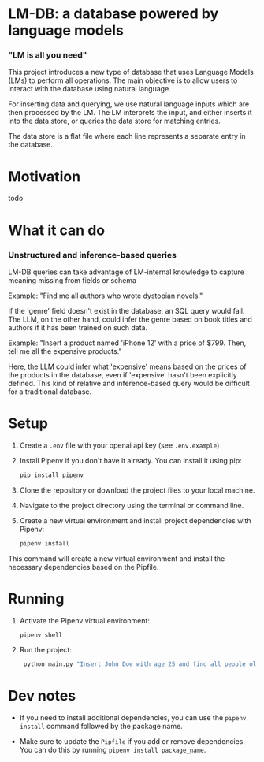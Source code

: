 # LM-DB: a database powered by language models
### "LM is all you need"
This project introduces a new type of database that uses Language Models (LMs) to perform all operations. The main objective is to allow users to interact with the database using natural language.

For inserting data and querying, we use natural language inputs which are then processed by the LM. The LM interprets the input, and either inserts it into the data store, or queries the data store for matching entries.

The data store is a flat file where each line represents a separate entry in the database.

# Motivation
todo

# What it can do
### Unstructured and inference-based queries
LM-DB queries can take advantage of LM-internal knowledge to capture meaning missing from fields or schema

Example: "Find me all authors who wrote dystopian novels." 

If the 'genre' field doesn't exist in the database, an SQL query would fail. The LLM, on the other hand, could infer the genre based on book titles and authors if it has been trained on such data.

Example: "Insert a product named 'iPhone 12' with a price of $799. Then, tell me all the expensive products."

Here, the LLM could infer what 'expensive' means based on the prices of the products in the database, even if 'expensive' hasn't been explicitly defined. This kind of relative and inference-based query would be difficult for a traditional database.


# Setup

1. Create a `.env` file with your openai api key (see `.env.example`)
2. Install Pipenv if you don't have it already. You can install it using pip:

   ```bash
   pip install pipenv
   ```
3. Clone the repository or download the project files to your local machine.
4. Navigate to the project directory using the terminal or command line.
5. Create a new virtual environment and install project dependencies with Pipenv:

   ```bash
   pipenv install
   ```

This command will create a new virtual environment and install the necessary dependencies based on the Pipfile.

# Running

1. Activate the Pipenv virtual environment:
   ```bash
   pipenv shell
   ```
2. Run the project:
   ```bash
    python main.py "Insert John Doe with age 25 and find all people older than 20."
   ```

# Dev notes

- If you need to install additional dependencies, you can use the `pipenv install` command followed by the package name.

- Make sure to update the `Pipfile` if you add or remove dependencies. You can do this by running `pipenv install package_name`.
